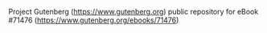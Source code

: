 Project Gutenberg (https://www.gutenberg.org) public repository
for eBook #71476 (https://www.gutenberg.org/ebooks/71476)
